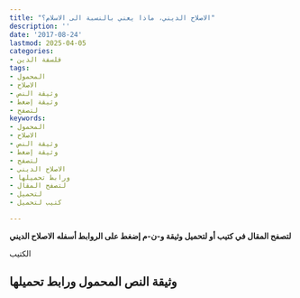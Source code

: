 ```yaml
---
title: "الاصلاح الديني، ماذا يعني بالنسبة الى الاسلام؟"
description: ''
date: '2017-08-24'
lastmod: 2025-04-05
categories:
- فلسفة الدين
tags:
- المحمول
- الاصلاح
- وثيقة النص
- وثيقة إضغط
- لتصفح
keywords:
- المحمول
- الاصلاح
- وثيقة النص
- وثيقة إضغط
- لتصفح
- الاصلاح الديني
- ورابط تحميلها
- لتصفح المقال
- لتحميل
- كتيب لتحميل

---
```

**لتصفح المقال في كتيب أو لتحميل وثيقة و-ن-م إضغط على الروابط أسفله** **الاصلاح الديني**

الكتيب

## وثيقة النص المحمول ورابط تحميلها

###
